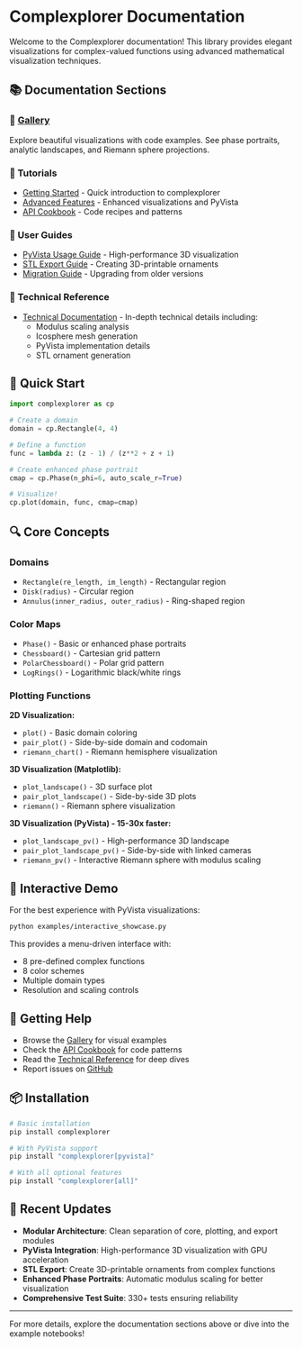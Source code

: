 # Complexplorer Documentation

Welcome to the Complexplorer documentation! This library provides elegant visualizations for complex-valued functions using advanced mathematical visualization techniques.

## 📚 Documentation Sections

### 🎨 [Gallery](gallery/README.md)
Explore beautiful visualizations with code examples. See phase portraits, analytic landscapes, and Riemann sphere projections.

### 📖 Tutorials
- [Getting Started](../examples/getting_started.ipynb) - Quick introduction to complexplorer
- [Advanced Features](../examples/advanced_features.ipynb) - Enhanced visualizations and PyVista
- [API Cookbook](../examples/api_cookbook.ipynb) - Code recipes and patterns

### 🔧 User Guides
- [PyVista Usage Guide](pyvista_usage_guide.md) - High-performance 3D visualization
- [STL Export Guide](stl_export_guide.md) - Creating 3D-printable ornaments
- [Migration Guide](../MIGRATION_GUIDE.md) - Upgrading from older versions

### 📐 Technical Reference
- [Technical Documentation](technical_reference.md) - In-depth technical details including:
  - Modulus scaling analysis
  - Icosphere mesh generation
  - PyVista implementation details
  - STL ornament generation

## 🚀 Quick Start

```python
import complexplorer as cp

# Create a domain
domain = cp.Rectangle(4, 4)

# Define a function
func = lambda z: (z - 1) / (z**2 + z + 1)

# Create enhanced phase portrait
cmap = cp.Phase(n_phi=6, auto_scale_r=True)

# Visualize!
cp.plot(domain, func, cmap=cmap)
```

## 🔍 Core Concepts

### Domains
- `Rectangle(re_length, im_length)` - Rectangular region
- `Disk(radius)` - Circular region
- `Annulus(inner_radius, outer_radius)` - Ring-shaped region

### Color Maps
- `Phase()` - Basic or enhanced phase portraits
- `Chessboard()` - Cartesian grid pattern
- `PolarChessboard()` - Polar grid pattern
- `LogRings()` - Logarithmic black/white rings

### Plotting Functions
**2D Visualization:**
- `plot()` - Basic domain coloring
- `pair_plot()` - Side-by-side domain and codomain
- `riemann_chart()` - Riemann hemisphere visualization

**3D Visualization (Matplotlib):**
- `plot_landscape()` - 3D surface plot
- `pair_plot_landscape()` - Side-by-side 3D plots
- `riemann()` - Riemann sphere visualization

**3D Visualization (PyVista) - 15-30x faster:**
- `plot_landscape_pv()` - High-performance 3D landscape
- `pair_plot_landscape_pv()` - Side-by-side with linked cameras
- `riemann_pv()` - Interactive Riemann sphere with modulus scaling

## 🎯 Interactive Demo

For the best experience with PyVista visualizations:

```bash
python examples/interactive_showcase.py
```

This provides a menu-driven interface with:
- 8 pre-defined complex functions
- 8 color schemes
- Multiple domain types
- Resolution and scaling controls

## 🤝 Getting Help

- Browse the [Gallery](gallery/README.md) for visual examples
- Check the [API Cookbook](../examples/api_cookbook.ipynb) for code patterns
- Read the [Technical Reference](technical_reference.md) for deep dives
- Report issues on [GitHub](https://github.com/user/complexplorer/issues)

## 📦 Installation

```bash
# Basic installation
pip install complexplorer

# With PyVista support
pip install "complexplorer[pyvista]"

# With all optional features
pip install "complexplorer[all]"
```

## 🔮 Recent Updates

- **Modular Architecture**: Clean separation of core, plotting, and export modules
- **PyVista Integration**: High-performance 3D visualization with GPU acceleration
- **STL Export**: Create 3D-printable ornaments from complex functions
- **Enhanced Phase Portraits**: Automatic modulus scaling for better visualization
- **Comprehensive Test Suite**: 330+ tests ensuring reliability

---

For more details, explore the documentation sections above or dive into the example notebooks!